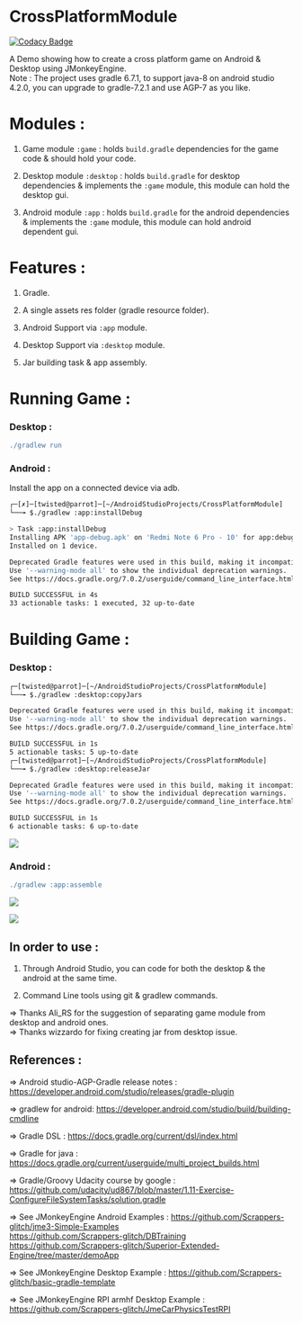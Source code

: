 # CrossPlatformModule

[![Codacy Badge](https://api.codacy.com/project/badge/Grade/d2b9703be04a4e31a5a8e094c3ea7358)](https://app.codacy.com/gh/Monkey-Droid/CrossPlatformModule?utm_source=github.com&utm_medium=referral&utm_content=Monkey-Droid/CrossPlatformModule&utm_campaign=Badge_Grade_Settings)

A Demo showing how to create a cross platform game on Android & Desktop using JMonkeyEngine. <br/>
Note : The project uses gradle 6.7.1, to support java-8 on android studio 4.2.0, you can upgrade to gradle-7.2.1 and use AGP-7 as you like.

# Modules : 

1) Game module `:game` : holds `build.gradle` dependencies for the game code & should hold your code.

2) Desktop module `:desktop` : holds `build.gradle` for desktop dependencies & implements the `:game` module, this module can hold the desktop gui.

3) Android module `:app` : holds `build.gradle` for the android dependencies & implements the `:game` module, this module can hold android dependent gui.

# Features : 

1) Gradle.

2) A single assets res folder (gradle resource folder).

3) Android Support via `:app` module.

4) Desktop Support via `:desktop` module.

5) Jar building task & app assembly.

# Running Game : 

### Desktop : 

```gradle
./gradlew run
```

### Android : 

Install the app on a connected device via adb.

```bash
┌─[✗]─[twisted@parrot]─[~/AndroidStudioProjects/CrossPlatformModule]
└──╼ $./gradlew :app:installDebug

> Task :app:installDebug
Installing APK 'app-debug.apk' on 'Redmi Note 6 Pro - 10' for app:debug
Installed on 1 device.

Deprecated Gradle features were used in this build, making it incompatible with Gradle 8.0.
Use '--warning-mode all' to show the individual deprecation warnings.
See https://docs.gradle.org/7.0.2/userguide/command_line_interface.html#sec:command_line_warnings

BUILD SUCCESSFUL in 4s
33 actionable tasks: 1 executed, 32 up-to-date
```

# Building Game :

### Desktop : 
```bash
┌─[twisted@parrot]─[~/AndroidStudioProjects/CrossPlatformModule]
└──╼ $./gradlew :desktop:copyJars

Deprecated Gradle features were used in this build, making it incompatible with Gradle 8.0.
Use '--warning-mode all' to show the individual deprecation warnings.
See https://docs.gradle.org/7.0.2/userguide/command_line_interface.html#sec:command_line_warnings

BUILD SUCCESSFUL in 1s
5 actionable tasks: 5 up-to-date
┌─[twisted@parrot]─[~/AndroidStudioProjects/CrossPlatformModule]
└──╼ $./gradlew :desktop:releaseJar 

Deprecated Gradle features were used in this build, making it incompatible with Gradle 8.0.
Use '--warning-mode all' to show the individual deprecation warnings.
See https://docs.gradle.org/7.0.2/userguide/command_line_interface.html#sec:command_line_warnings

BUILD SUCCESSFUL in 1s
6 actionable tasks: 6 up-to-date
```
![](https://github.com/Scrappers-glitch/CrossPlatformModule/blob/master/screenshots/desktop/Screenshot%20at%202021-10-25%2000-08-45.png)

### Android : 
```gradle
./gradlew :app:assemble
```
![](https://github.com/Scrappers-glitch/CrossPlatformModule/blob/master/screenshots/android/Screenshot_20211025-000113671.jpg)

![](https://github.com/Scrappers-glitch/CrossPlatformModule/blob/master/screenshots/android/Screenshot_20211025-000108283.jpg)

## In order to use : 

1) Through Android Studio, you can code for both the desktop & the android at the same time.

2) Command Line tools using git & gradlew commands.

=> Thanks Ali_RS for the suggestion of separating game module from desktop and android ones. <br/>
=> Thanks wizzardo for fixing creating jar from desktop issue. <br/>

## References : 

=> Android studio-AGP-Gradle release notes : 
https://developer.android.com/studio/releases/gradle-plugin

=> gradlew for android:
https://developer.android.com/studio/build/building-cmdline

=> Gradle DSL : https://docs.gradle.org/current/dsl/index.html

=> Gradle for java : https://docs.gradle.org/current/userguide/multi_project_builds.html

=> Gradle/Groovy Udacity course by google : https://github.com/udacity/ud867/blob/master/1.11-Exercise-ConfigureFileSystemTasks/solution.gradle

=> See JMonkeyEngine Android Examples : https://github.com/Scrappers-glitch/jme3-Simple-Examples <br/>
https://github.com/Scrappers-glitch/DBTraining <br/>
https://github.com/Scrappers-glitch/Superior-Extended-Engine/tree/master/demoApp <br/>

=> See JMonkeyEngine Desktop Example : https://github.com/Scrappers-glitch/basic-gradle-template

=> See JMonkeyEngine RPI armhf Desktop Example : https://github.com/Scrappers-glitch/JmeCarPhysicsTestRPI
